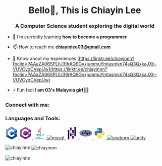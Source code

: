 <h1 align="center">Bello👋, This is Chiayin Lee</h1>
<h3 align="center">A Computer Science student exploring the digital world</h3>

- 🌱 I’m currently learning **how to become a programmer**

- 📫 How to reach me **chiayinlee03@gmail.com**

- 📄 Know about my experiences [https://linktr.ee/chiayinnn?fbclid=PAAaZA06SPLIU39rAQ9GvxjummuYmtasmkn74sQ3QxkaJXtj-VUVCyqCVepUw](https://linktr.ee/chiayinnn?fbclid=PAAaZA06SPLIU39rAQ9GvxjummuYmtasmkn74sQ3QxkaJXtj-VUVCyqCVepUw)

- ⚡ Fun fact **I am 03's Malaysia girl👧🏻**

<h3 align="left">Connect with me:</h3>
<p align="left">
</p>

<h3 align="left">Languages and Tools:</h3>
<p align="left"> <a href="https://www.w3schools.com/cpp/" target="_blank" rel="noreferrer"> <img src="https://raw.githubusercontent.com/devicons/devicon/master/icons/cplusplus/cplusplus-original.svg" alt="cplusplus" width="40" height="40"/> </a> <a href="https://www.w3schools.com/cs/" target="_blank" rel="noreferrer"> <img src="https://raw.githubusercontent.com/devicons/devicon/master/icons/csharp/csharp-original.svg" alt="csharp" width="40" height="40"/> </a> <a href="https://www.java.com" target="_blank" rel="noreferrer"> <img src="https://raw.githubusercontent.com/devicons/devicon/master/icons/java/java-original.svg" alt="java" width="40" height="40"/> </a> <a href="https://www.microsoft.com/en-us/sql-server" target="_blank" rel="noreferrer"> <img src="https://www.svgrepo.com/show/303229/microsoft-sql-server-logo.svg" alt="mssql" width="40" height="40"/> </a> <a href="https://pandas.pydata.org/" target="_blank" rel="noreferrer"> <img src="https://raw.githubusercontent.com/devicons/devicon/2ae2a900d2f041da66e950e4d48052658d850630/icons/pandas/pandas-original.svg" alt="pandas" width="40" height="40"/> </a> <a href="https://www.php.net" target="_blank" rel="noreferrer"> <img src="https://raw.githubusercontent.com/devicons/devicon/master/icons/php/php-original.svg" alt="php" width="40" height="40"/> </a> <a href="https://www.python.org" target="_blank" rel="noreferrer"> <img src="https://raw.githubusercontent.com/devicons/devicon/master/icons/python/python-original.svg" alt="python" width="40" height="40"/> </a> <a href="https://seaborn.pydata.org/" target="_blank" rel="noreferrer"> <img src="https://seaborn.pydata.org/_images/logo-mark-lightbg.svg" alt="seaborn" width="40" height="40"/> </a> <a href="https://unity.com/" target="_blank" rel="noreferrer"> <img src="https://www.vectorlogo.zone/logos/unity3d/unity3d-icon.svg" alt="unity" width="40" height="40"/> </a> </p>

<p><img align="left" src="https://github-readme-stats.vercel.app/api/top-langs?username=chiayinnn&show_icons=true&locale=en&layout=compact" alt="chiayinnn" /></p>

<p>&nbsp;<img align="center" src="https://github-readme-stats.vercel.app/api?username=chiayinnn&show_icons=true&locale=en" alt="chiayinnn" /></p>

<p><img align="center" src="https://github-readme-streak-stats.herokuapp.com/?user=chiayinnn&" alt="chiayinnn" /></p>

